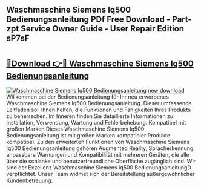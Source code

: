 ## Waschmaschine Siemens Iq500 Bedienungsanleitung PDf Free Download - Part-zpt Service Owner Guide - User Repair Edition sP7sF

# <h2><a href="http://df4xy31.blite.top/?on=Waschmaschine+Siemens+Iq500+Bedienungsanleitung">🔗Download 👉🔴 Waschmaschine Siemens Iq500 Bedienungsanleitung</a></h2>

[![Waschmaschine Siemens Iq500 Bedienungsanleitung new download](https://i.imgur.com/lujVjoI.png)](http://df4xy31.blite.top/?on=Waschmaschine+Siemens+Iq500+Bedienungsanleitung)
Willkommen bei der Bedienungsanleitung für Ihr neu erworbenes Waschmaschine Siemens Iq500 Bedienungsanleitung. Dieser umfassende Leitfaden soll Ihnen helfen, die Funktionen und Fähigkeiten Ihres Produkts zu beherrschen. Im Inneren finden Sie detaillierte Informationen zu Installation, Verwendung, Wartung und Fehlerbehebung. Kompatibel mit großen Marken Dieses Waschmaschine Siemens Iq500 Bedienungsanleitung ist mit großen Marken kompatibler Produkte kompatibel. Zu den erweiterten Funktionen von Waschmaschine Siemens Iq500 Bedienungsanleitung gehören Augmented Reality, Spracherkennung, anpassbare Warnungen und Kompatibilität mit mehreren Geräten, die alle über die schlanke und benutzerfreundliche Oberfläche zugänglich sind. Wir sind der Exzellenz Waschmaschine Siemens Iq500 BedienungsanleitungD verpflichtet. Unser Team widmet sich der Bereitstellung außergewöhnlicher Kundenbetreuung.
